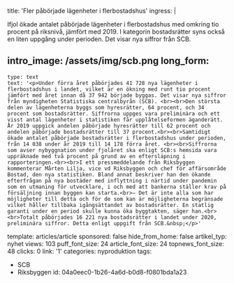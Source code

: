title: 'Fler påbörjade lägenheter i flerbostadshus'
ingress: |
  <p>Ifjol ökade antalet påbörjade lägenheter i flerbostadshus med omkring tio procent på riksnivå, jämfört med 2019. I kategorin bostadsrätter syns också en liten uppgång under perioden. Det visar nya siffror från SCB.
  </p>
  
intro_image: /assets/img/scb.png
long_form:
  -
    type: text
    text: '<p>Under förra året påbörjades 41 728 nya lägenheter i flerbostadshus i landet, vilket är en ökning med runt tio procent jämfört med året innan då 37 942 började byggas. Det visar nya siffror från myndigheten Statistiska centralbyrån (SCB). <br><br>Den största delen av lägenheterna byggs som hyresrätter, 64 procent, och 34 procent som bostadsrätter. Siffrorna uppges vara preliminära och ett visst antal lägenheter i statistiken får upplåtelseformen äganderätt. År 2019 uppgick andelen påbörjade hyresrätter till 62 procent och andelen påbörjade bostadsrätter till 37 procent.<br><br>Samtidigt ökade antalet påbörjade bostadsrätter i flerbostadshus under perioden, från 14 038 under år 2019 till 14 178 förra året. <br><br>Siffrorna som avser nybyggnation under fjolåret ska enligt SCB:s hemsida vara uppräknade med två procent på grund av en eftersläpning i rapporteringen.<br><br>I ett pressmeddelande från Riksbyggen kommenterar Mårten Lilja, vice vd Riksbyggen och chef för affärsområde Bostad, den nya statistiken. Bland annat beskriver han den ökande efterfrågan på nya bostäder med inflyttning i närtid under pandemin som en utmaning för utvecklare, i och med att bankerna ställer krav på försäljning innan byggen kan starta.<br>– Det är inte alla som har möjligheter till detta och för de som kan är möjligheterna begränsade vilket håller tillbaka igångsättandet av bostadsrätter. En statlig garanti under en period skulle kunna öka byggtakten, säger han.<br><br>Totalt påbörjades 16 221 nya bostadsrätter i landet under 2020, preliminära siffror. Detta enligt uppgift från SCB.&nbsp;</p>'
template: articles/article
sponsored: false
hide_from_home: false
artikel_typ: nyhet
views: 103
puff_font_size: 24
article_font_size: 24
topnews_font_size: 48
clicks: 0
link: '1'
categories: nyproduktion
tags:
  - SCB
  - Riksbyggen
id: 04a0eec0-1b26-4a6d-b0d8-f0801bda1a23
